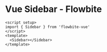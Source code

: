 <script setup>
import SidebarExample from './sidebar/examples/SidebarExample.vue'
</script>
# Vue Sidebar - Flowbite

```vue
<script setup>
import { Sidebar } from 'flowbite-vue'
</script>
<template>
  <Sidebar></Sidebar>
</template>
```

<SidebarExample />
